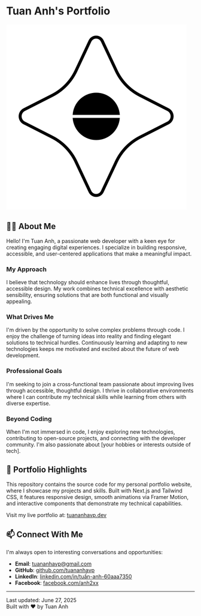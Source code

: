 # Tuan Anh's Portfolio

![Portfolio Banner](public/logo-dark.svg)

## 👨‍💻 About Me

Hello! I'm Tuan Anh, a passionate web developer with a keen eye for creating engaging digital experiences. I specialize in building responsive, accessible, and user-centered applications that make a meaningful impact.

### My Approach

I believe that technology should enhance lives through thoughtful, accessible design. My work combines technical excellence with aesthetic sensibility, ensuring solutions that are both functional and visually appealing.

### What Drives Me

I'm driven by the opportunity to solve complex problems through code. I enjoy the challenge of turning ideas into reality and finding elegant solutions to technical hurdles. Continuously learning and adapting to new technologies keeps me motivated and excited about the future of web development.

### Professional Goals

I'm seeking to join a cross-functional team passionate about improving lives through accessible, thoughtful design. I thrive in collaborative environments where I can contribute my technical skills while learning from others with diverse expertise.

### Beyond Coding

When I'm not immersed in code, I enjoy exploring new technologies, contributing to open-source projects, and connecting with the developer community. I'm also passionate about [your hobbies or interests outside of tech].

## 🚀 Portfolio Highlights

This repository contains the source code for my personal portfolio website, where I showcase my projects and skills. Built with Next.js and Tailwind CSS, it features responsive design, smooth animations via Framer Motion, and interactive components that demonstrate my technical capabilities.

Visit my live portfolio at: [tuananhavp.dev](my-portfolio-eight-phi-34.vercel.app)

## 📫 Connect With Me

I'm always open to interesting conversations and opportunities:

- **Email**: [tuananhavp@gmail.com](mailto:tuananhavp@gmail.com)
- **GitHub**: [github.com/tuananhavp](https://github.com/tuananhavp)
- **LinkedIn**: [linkedin.com/in/tuấn-anh-60aaa7350](https://www.linkedin.com/in/tuấn-anh-60aaa7350)
- **Facebook**: [facebook.com/anh2xx](https://facebook.com/anh2xx)

---

Last updated: June 27, 2025  
Built with ❤️ by Tuan Anh
